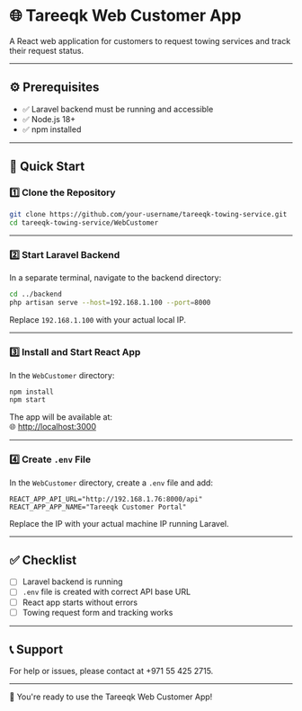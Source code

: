 # 🌐 Tareeqk Web Customer App

A React web application for customers to request towing services and track their request status.

---

## ⚙️ Prerequisites

- ✅ Laravel backend must be running and accessible
- ✅ Node.js 18+
- ✅ npm installed

---

## 🚀 Quick Start

### 1️⃣ Clone the Repository

```bash
git clone https://github.com/your-username/tareeqk-towing-service.git
cd tareeqk-towing-service/WebCustomer
```

---

### 2️⃣ Start Laravel Backend

In a separate terminal, navigate to the backend directory:

```bash
cd ../backend
php artisan serve --host=192.168.1.100 --port=8000
```

Replace `192.168.1.100` with your actual local IP.

---

### 3️⃣ Install and Start React App

In the `WebCustomer` directory:

```bash
npm install
npm start
```

The app will be available at:  
🌐 [http://localhost:3000](http://localhost:3000)

---

### 4️⃣ Create `.env` File

In the `WebCustomer` directory, create a `.env` file and add:

```env
REACT_APP_API_URL="http://192.168.1.76:8000/api"
REACT_APP_APP_NAME="Tareeqk Customer Portal"
```

Replace the IP with your actual machine IP running Laravel.

---

## ✅ Checklist

- [ ] Laravel backend is running
- [ ] `.env` file is created with correct API base URL
- [ ] React app starts without errors
- [ ] Towing request form and tracking works

---

## 📞 Support

For help or issues, please contact at +971 55 425 2715.

---

🎉 You're ready to use the Tareeqk Web Customer App!
